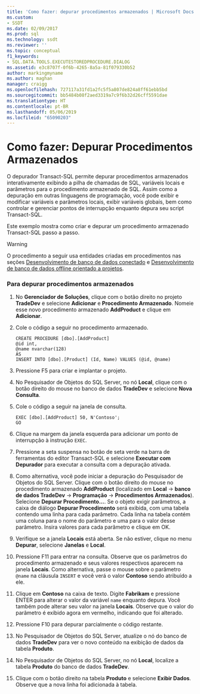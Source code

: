```yaml
---
title: 'Como fazer: depurar procedimentos armazenados | Microsoft Docs'
ms.custom:
- SSDT
ms.date: 02/09/2017
ms.prod: sql
ms.technology: ssdt
ms.reviewer: ''
ms.topic: conceptual
f1_keywords:
- SQL.DATA.TOOLS.EXECUTESTOREDPROCEDURE.DIALOG
ms.assetid: e3c8707f-0f6b-4265-8a5a-81f079330b52
author: markingmyname
ms.author: maghan
manager: craigg
ms.openlocfilehash: 727117a31fd1a2fc5f5a807de824a8ff61ebb5bd
ms.sourcegitcommit: bb5484b08f2aed3319a7c9f6b32d26cff5591dae
ms.translationtype: HT
ms.contentlocale: pt-BR
ms.lasthandoff: 05/06/2019
ms.locfileid: "65090203"
---
```

# <a name="how-to-debug-stored-procedures"></a>Como fazer: Depurar Procedimentos Armazenados
O depurador Transact\-SQL permite depurar procedimentos armazenados interativamente exibindo a pilha de chamadas de SQL, variáveis locais e parâmetros para o procedimento armazenado de SQL. Assim como a depuração em outras linguagens de programação, você pode exibir e modificar variáveis e parâmetros locais, exibir variáveis globais, bem como controlar e gerenciar pontos de interrupção enquanto depura seu script Transact\-SQL.  
  
Este exemplo mostra como criar e depurar um procedimento armazenado Transact\-SQL passo a passo.  
  
> [!WARNING]  
> O procedimento a seguir usa entidades criadas em procedimentos nas seções [Desenvolvimento de banco de dados conectado](../ssdt/connected-database-development.md) e [Desenvolvimento de banco de dados offline orientado a projetos](../ssdt/project-oriented-offline-database-development.md).  
  
### <a name="to-debug-stored-procedures"></a>Para depurar procedimentos armazenados  
  
1.  No **Gerenciador de Soluções**, clique com o botão direito no projeto **TradeDev** e selecione **Adicionar** e **Procedimento Armazenado**. Nomeie esse novo procedimento armazenado **AddProduct** e clique em **Adicionar**.  
  
2.  Cole o código a seguir no procedimento armazenado.  
  
    ```  
    CREATE PROCEDURE [dbo].[AddProduct]  
    @id int,  
    @name nvarchar(128)  
    AS  
    INSERT INTO [dbo].[Product] (Id, Name) VALUES (@id, @name)  
    ```  
  
3.  Pressione F5 para criar e implantar o projeto.  
  
4.  No Pesquisador de Objetos do SQL Server, no nó **Local**, clique com o botão direito do mouse no banco de dados **TradeDev** e selecione **Nova Consulta**.  
  
5.  Cole o código a seguir na janela de consulta.  
  
    ```  
    EXEC [dbo].[AddProduct] 50, N'Contoso';  
    GO  
    ```  
  
6.  Clique na margem da janela esquerda para adicionar um ponto de interrupção à instrução `EXEC`.  
  
7.  Pressione a seta suspensa no botão de seta verde na barra de ferramentas do editor Transact\-SQL e selecione **Executar com Depurador** para executar a consulta com a depuração ativada.  
  
8.  Como alternativa, você pode iniciar a depuração do Pesquisador de Objetos do SQL Server. Clique com o botão direito do mouse no procedimento armazenado **AddProduct** (localizado em **Local** -> **banco de dados TradeDev** -> **Programação** -> **Procedimentos Armazenados**). Selecione **Depurar Procedimento...**. Se o objeto exigir parâmetros, a caixa de diálogo **Depurar Procedimento** será exibida, com uma tabela contendo uma linha para cada parâmetro. Cada linha na tabela contém uma coluna para o nome do parâmetro e uma para o valor desse parâmetro. Insira valores para cada parâmetro e clique em OK.  
  
9. Verifique se a janela **Locais** está aberta. Se não estiver, clique no menu **Depurar**, selecione **Janelas** e **Local**.  
  
10. Pressione F11 para entrar na consulta. Observe que os parâmetros do procedimento armazenado e seus valores respectivos aparecem na janela **Locais**. Como alternativa, passe o mouse sobre o parâmetro `@name` na cláusula `INSERT` e você verá o valor **Contoso** sendo atribuído a ele.  
  
11. Clique em **Contoso** na caixa de texto. Digite **Fabrikam** e pressione ENTER para alterar o valor da variável `name` enquanto depura. Você também pode alterar seu valor na janela **Locais**. Observe que o valor do parâmetro é exibido agora em vermelho, indicando que foi alterado.  
  
12. Pressione F10 para depurar parcialmente o código restante.  
  
13. No Pesquisador de Objetos do SQL Server, atualize o nó do banco de dados **TradeDev** para ver o novo conteúdo na exibição de dados da tabela **Produto**.  
  
14. No Pesquisador de Objetos do SQL Server, no nó **Local**, localize a tabela **Produto** do banco de dados **TradeDev**.  
  
15. Clique com o botão direito na tabela **Produto** e selecione **Exibir Dados**. Observe que a nova linha foi adicionada à tabela.  
  
